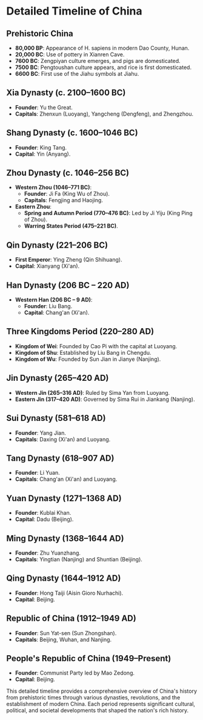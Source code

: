 # Detailed Timeline of China

## Prehistoric China
- **80,000 BP**: Appearance of H. sapiens in modern Dao County, Hunan.
- **20,000 BC**: Use of pottery in Xianren Cave.
- **7600 BC**: Zengpiyan culture emerges, and pigs are domesticated.
- **7500 BC**: Pengtoushan culture appears, and rice is first domesticated.
- **6600 BC**: First use of the Jiahu symbols at Jiahu.

## Xia Dynasty (c. 2100–1600 BC)
- **Founder**: Yu the Great.
- **Capitals**: Zhenxun (Luoyang), Yangcheng (Dengfeng), and Zhengzhou.

## Shang Dynasty (c. 1600–1046 BC)
- **Founder**: King Tang.
- **Capital**: Yin (Anyang).

## Zhou Dynasty (c. 1046–256 BC)
- **Western Zhou (1046–771 BC)**:
  - **Founder**: Ji Fa (King Wu of Zhou).
  - **Capitals**: Fengjing and Haojing.
- **Eastern Zhou**:
  - **Spring and Autumn Period (770–476 BC)**: Led by Ji Yiju (King Ping of Zhou).
  - **Warring States Period (475–221 BC)**.

## Qin Dynasty (221–206 BC)
- **First Emperor**: Ying Zheng (Qin Shihuang).
- **Capital**: Xianyang (Xi'an).

## Han Dynasty (206 BC – 220 AD)
- **Western Han (206 BC – 9 AD)**:
  - **Founder**: Liu Bang.
  - **Capital**: Chang'an (Xi'an).

## Three Kingdoms Period (220–280 AD)
- **Kingdom of Wei**: Founded by Cao Pi with the capital at Luoyang.
- **Kingdom of Shu**: Established by Liu Bang in Chengdu.
- **Kingdom of Wu**: Founded by Sun Jian in Jianye (Nanjing).

## Jin Dynasty (265–420 AD)
- **Western Jin (265–316 AD)**: Ruled by Sima Yan from Luoyang.
- **Eastern Jin (317–420 AD)**: Governed by Sima Rui in Jiankang (Nanjing).

## Sui Dynasty (581–618 AD)
- **Founder**: Yang Jian.
- **Capitals**: Daxing (Xi'an) and Luoyang.

## Tang Dynasty (618–907 AD)
- **Founder**: Li Yuan.
- **Capitals**: Chang'an (Xi'an) and Luoyang.

## Yuan Dynasty (1271–1368 AD)
- **Founder**: Kublai Khan.
- **Capital**: Dadu (Beijing).

## Ming Dynasty (1368–1644 AD)
- **Founder**: Zhu Yuanzhang.
- **Capitals**: Yingtian (Nanjing) and Shuntian (Beijing).

## Qing Dynasty (1644–1912 AD)
- **Founder**: Hong Taiji (Aisin Gioro Nurhachi).
- **Capital**: Beijing.

## Republic of China (1912–1949 AD)
- **Founder**: Sun Yat-sen (Sun Zhongshan).
- **Capitals**: Beijing, Wuhan, and Nanjing.

## People's Republic of China (1949–Present)
- **Founder**: Communist Party led by Mao Zedong.
- **Capital**: Beijing.

This detailed timeline provides a comprehensive overview of China's history from prehistoric times through various dynasties, revolutions, and the establishment of modern China. Each period represents significant cultural, political, and societal developments that shaped the nation's rich history.